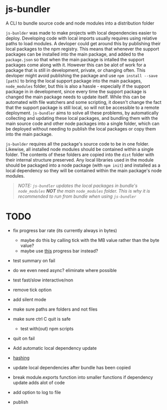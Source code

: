 # js-bundler

A CLI to bundle source code and node modules into a distribution folder

`js-bunlder` was made to make projects with local dependencies easier to deploy. Developing code with local imports usually requires using relative paths to load modules. A devloper could get around this by publishing their local packages to the npm registry. This means that whenever the support packages can be installed into the main package, and added to the `package.json` so that when the main package is intalled the support packages come along with it. However this can be alot of work for a package that is still in development, private, or changing often. This devloper might avoid publishing the package and use `npm install --save [path]` to bring the local support package into the main packages, `node_modules` folder, but this is also a hassle - especially if the support package in in development, since every time the support package is changed the main package needs to update itself. While this can be automated with file watchers and some scripting, it doesn't change the fact that the support package is still local, so will not be accessible to a remote deployment. `js-bundler` aims to solve all these problems, by automatically collecting and updating these local packages, and bundling them with the main source code and other node packages into a single folder, which can be deployed without needing to publish the local packages or copy them into the main package.

`js-bunlder` requires all the package's source code to be in one folder. Likewise, all installed node modules should be contained within a single folder. The contents of these folders are copied into the `dist` folder with their internal structure preserved. Any local libraries used in the module should be packaged into a node package (with `npm init`) and installed as a local dependency so they will be contained within the main package's node modules.

> _NOTE: `js-bundler` updates the local packages in bundle's `node_modules` **NOT** the main `node_modules` folder. This is why it is recommended to run from bundle when using `js-bundler`_

# TODO

- fix progress bar rate (its currently always in bytes)

  - maybe do this by calling tick with the MB value rather than the byte value?
  - maybe use [this](https://www.npmjs.com/package/cli-progress) progress bar instead?

- test summary on fail
- do we even need async? eliminate where possible
- test fast/slow interactive/non
- remove tick option

- add silent mode

- make sure paths are folders and not files
- make sure ctrl C quit is safe
  - test with(out) npm scripts
- quit on fail

- Add automatic local dependency update
- [hashing](https://www.npmjs.com/package/folder-hash)
- update local dependencies after bundle has been copied
- break module.exports function into smaller functions if dependency update adds alot of code
- add option to log to file
- publish
